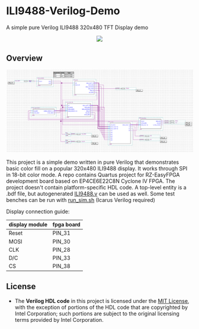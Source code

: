 # ILI9488-Verilog-Demo
A simple pure Verilog ILI9488 320x480 TFT Display demo
<br/>
<p align="center">
     <img src="https://github.com/Kononenko-K/ILI9488-Verilog-Demo/blob/main/pics/demo.gif">
</p>

## Overview
<p align="center">
    <img src="https://github.com/Kononenko-K/ILI9488-Verilog-Demo/blob/main/pics/schematic.png">
</p>

This project is a simple demo written in pure Verilog that demonstrates basic color fill on a popular 320x480 ILI9488 display. It works through SPI in 18-bit color mode. A repo contains Quartus project for RZ-EasyFPGA development board based on EP4CE6E22C8N Cyclone IV FPGA. The project doesn't contain platform-specific HDL code. A top-level entity is a .bdf file, but autogenerated [ILI9488.v](/ILI9488/ILI9488.v) can be used as well. Some test benches can be run with [run_sim.sh](/ILI9488/run_sim.sh) (Icarus Verilog required)

Display connection guide:

|display module      |fpga board |
|--------------------|-----------|
|Reset               |PIN_31     |
|MOSI                |PIN_30     |
|CLK                 |PIN_28     |
|D/C                 |PIN_33     |
|CS                  |PIN_38     |

## License
- The **Verilog HDL code** in this project is licensed under the [MIT License](LICENSE), with the exception of portions of the HDL code that are copyrighted by Intel Corporation; such portions are subject to the original licensing terms provided by Intel Corporation.
